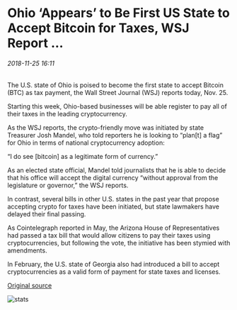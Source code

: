 # Ohio ‘Appears’ to Be First US State to Accept Bitcoin for Taxes, WSJ Report ...

###### 2018-11-25 16:11

The U.S. state of Ohio is poised to become the first state to accept Bitcoin (BTC) as tax payment, the Wall Street Journal (WSJ) reports today, Nov. 25.

Starting this week, Ohio-based businesses will be able register to pay all of their taxes in the leading cryptocurrency.

As the WSJ reports, the crypto-friendly move was initiated by state Treasurer Josh Mandel, who told reporters he is looking to “plan\[t\] a flag” for Ohio in terms of national cryptocurrency adoption:

“I do see \[bitcoin\] as a legitimate form of currency.”

As an elected state official, Mandel told journalists that he is able to decide that his office will accept the digital currency “without approval from the legislature or governor,” the WSJ reports.

In contrast, several bills in other U.S. states in the past year that propose accepting crypto for taxes have been initiated, but state lawmakers have delayed their final passing.

As Cointelegraph reported in May, the Arizona House of Representatives had passed a tax bill that would allow citizens to pay their taxes using cryptocurrencies, but following the vote, the initiative has been stymied with amendments.

In February, the U.S. state of Georgia also had introduced a bill to accept cryptocurrencies as a valid form of payment for state taxes and licenses.

[Original source](https://cointelegraph.com/news/ohio-appears-to-be-first-us-state-to-accept-bitcoin-for-taxes-wsj-report)

![stats](https://c.statcounter.com/11760860/0/a89fa40b/1/ "stats")